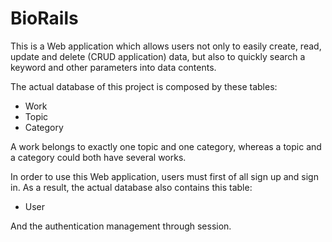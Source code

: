 # BioRails

This is a Web application which allows users not only to easily create, read, update and delete (CRUD application) data, but also to quickly search a keyword and other parameters into data contents.

The actual database of this project is composed by these tables: 

* Work
* Topic
* Category

A work belongs to exactly one topic and one category, whereas a topic and a category could both have several works. 

In order to use this Web application, users must first of all sign up and sign in. As a result, the actual database also contains this table: 

* User

And the authentication management through session. 
